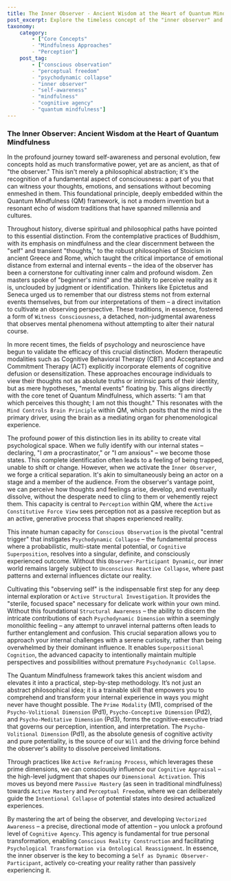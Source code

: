 ```yaml
---
title: The Inner Observer - Ancient Wisdom at the Heart of Quantum Mindfulness
post_excerpt: Explore the timeless concept of the "inner observer" and its pivotal role within the Quantum Mindfulness framework. Discover how cultivating this detached awareness empowers you to actively shape your experienced reality, transcending passive observation to achieve true cognitive agency and personal transformation. This ancient wisdom, now integrated into a practical methodology, is the key to mastering your internal world.
taxonomy:
    category:
        - ["Core Concepts"
        - "Mindfulness Approaches"
        - "Perception"]
    post_tag:
        - ["conscious observation"
        - "perceptual freedom"
        - "psychodynamic collapse"
        - "inner observer"
        - "self-awareness"
        - "mindfulness"
        - "cognitive agency"
        - "quantum mindfulness"]
---
```

### The Inner Observer: Ancient Wisdom at the Heart of Quantum Mindfulness

In the profound journey toward self-awareness and personal evolution, few concepts hold as much transformative power, yet are as ancient, as that of "the observer." This isn't merely a philosophical abstraction; it's the recognition of a fundamental aspect of consciousness: a part of you that can witness your thoughts, emotions, and sensations without becoming enmeshed in them. This foundational principle, deeply embedded within the Quantum Mindfulness (QM) framework, is not a modern invention but a resonant echo of wisdom traditions that have spanned millennia and cultures.

Throughout history, diverse spiritual and philosophical paths have pointed to this essential distinction. From the contemplative practices of Buddhism, with its emphasis on mindfulness and the clear discernment between the "self" and transient "thoughts," to the robust philosophies of Stoicism in ancient Greece and Rome, which taught the critical importance of emotional distance from external and internal events – the idea of the observer has been a cornerstone for cultivating inner calm and profound wisdom. Zen masters spoke of "beginner's mind" and the ability to perceive reality as it is, unclouded by judgment or identification. Thinkers like Epictetus and Seneca urged us to remember that our distress stems not from external events themselves, but from our interpretations of them – a direct invitation to cultivate an observing perspective. These traditions, in essence, fostered a form of `Witness Consciousness`, a detached, non-judgmental awareness that observes mental phenomena without attempting to alter their natural course.

In more recent times, the fields of psychology and neuroscience have begun to validate the efficacy of this crucial distinction. Modern therapeutic modalities such as Cognitive Behavioral Therapy (CBT) and Acceptance and Commitment Therapy (ACT) explicitly incorporate elements of cognitive defusion or desensitization. These approaches encourage individuals to view their thoughts not as absolute truths or intrinsic parts of their identity, but as mere hypotheses, "mental events" floating by. This aligns directly with the core tenet of Quantum Mindfulness, which asserts: "I am that which perceives this thought; I am not this thought." This resonates with the `Mind Controls Brain Principle` within QM, which posits that the mind is the primary driver, using the brain as a mediating organ for phenomenological experience.

The profound power of this distinction lies in its ability to create vital psychological space. When we fully identify with our internal states – declaring, "I *am* a procrastinator," or "I *am* anxious" – we become those states. This complete identification often leads to a feeling of being trapped, unable to shift or change. However, when we activate the `Inner Observer`, we forge a critical separation. It's akin to simultaneously being an actor on a stage and a member of the audience. From the observer's vantage point, we can perceive how thoughts and feelings arise, develop, and eventually dissolve, without the desperate need to cling to them or vehemently reject them. This capacity is central to `Perception` within QM, where the `Active Constitutive Force View` sees perception not as a passive reception but as an active, generative process that shapes experienced reality.

This innate human capacity for `Conscious Observation` is the pivotal "central trigger" that instigates `Psychodynamic Collapse` – the fundamental process where a probabilistic, multi-state mental potential, or `Cognitive Superposition`, resolves into a singular, definite, and consciously experienced outcome. Without this `Observer-Participant Dynamic`, our inner world remains largely subject to `Unconscious Reactive Collapse`, where past patterns and external influences dictate our reality.

Cultivating this "observing self" is the indispensable first step for any deep internal exploration or `Active Structural Investigation`. It provides the "sterile, focused space" necessary for delicate work within your own mind. Without this foundational `Structural Awareness` – the ability to discern the intricate contributions of each `Psychodynamic Dimension` within a seemingly monolithic feeling – any attempt to unravel internal patterns often leads to further entanglement and confusion. This crucial separation allows you to approach your internal challenges with a serene curiosity, rather than being overwhelmed by their dominant influence. It enables `Superpositional Cognition`, the advanced capacity to intentionally maintain multiple perspectives and possibilities without premature `Psychodynamic Collapse`.

The Quantum Mindfulness framework takes this ancient wisdom and elevates it into a practical, step-by-step methodology. It’s not just an abstract philosophical idea; it is a trainable skill that empowers you to comprehend and transform your internal experience in ways you might never have thought possible. The `Prime Modality` (M1), comprised of the `Psycho-Volitional Dimension` (Pd1), `Psycho-Conceptive Dimension` (Pd2), and `Psycho-Meditative Dimension` (Pd3), forms the cognitive-executive triad that governs our perception, intention, and interpretation. The `Psycho-Volitional Dimension` (Pd1), as the absolute genesis of cognitive activity and pure potentiality, is the source of our `Will` and the driving force behind the observer's ability to dissolve perceived limitations.

Through practices like `Active Reframing Process`, which leverages these prime dimensions, we can consciously influence our `Cognitive Appraisal` – the high-level judgment that shapes our `Dimensional Activation`. This moves us beyond mere `Passive Mastery` (as seen in traditional mindfulness) towards `Active Mastery` and `Perceptual Freedom`, where we can deliberately guide the `Intentional Collapse` of potential states into desired actualized experiences.

By mastering the art of being the observer, and developing `Vectorized Awareness` – a precise, directional mode of attention – you unlock a profound level of `Cognitive Agency`. This agency is fundamental for true personal transformation, enabling `Conscious Reality Construction` and facilitating `Psychological Transformation via Ontological Reassignment`. In essence, the inner observer is the key to becoming a `Self as Dynamic Observer-Participant`, actively co-creating your reality rather than passively experiencing it.
